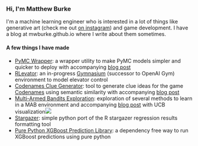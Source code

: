 
### Hi, I'm Matthew Burke
I'm a machine learning engineer who is interested in a lot of things like generative art (check me out [on instagram](https://instagram.com/yot_club_)) and game development. I have a blog at mwburke.github.io where I write about them sometimes.

#### A few things I have made

- [PyMC Wrapper](https://github.com/mwburke/pymc-wrapper): a wrapper utility to make PyMC models simpler and quicker to deploy with accompanying [blog post](https://mwburke.github.io/data%20science/2023/02/23/pymc-wrapper.html)
- [RLevator](https://github.com/mwburke/RLevator): an in-progress [Gymnasium](https://github.com/Farama-Foundation/Gymnasium) (successor to OpenAI Gym) environment to model elevator control
- [Codenames Clue Generator](https://github.com/mwburke/codenames-clue-generator): tool to generate clue ideas for the game [Codenames](https://codenames.game/) using semantic similarity with accompanying [blog post](https://mwburke.github.io/data%20science/2021/12/12/codenames-clue-generator-version-1.html)
- [Multi-Armed Bandits Exploration](https://github.com/mwburke/bandits):  exploration of several methods to learn in a MAB environment and accompanying [blog post](https://mwburke.github.io/data%20science/2019/06/18/bandits-exploration.html) with UCB visualization![](https://mwburke.github.io/images/ucb_race_gif.gif)
- [Stargazer](https://github.com/mwburke/stargazer): simple python port of the R stargazer regression results formatting tool
- [Pure Python XGBoost Prediction Library](https://github.com/mwburke/xgboost-python-deploy): a dependency free way to run XGBoost predictions using pure python
